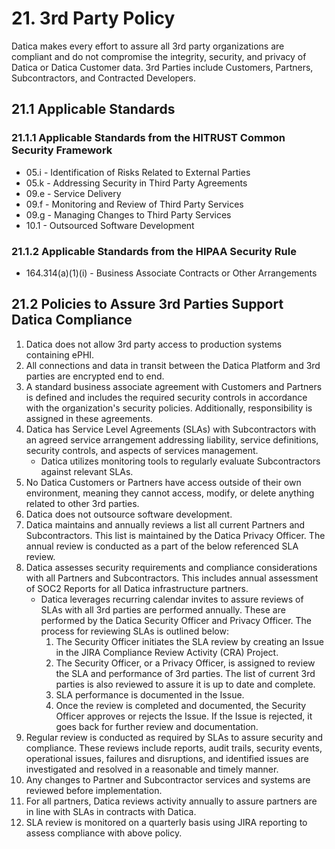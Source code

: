 # 21. 3rd Party Policy

Datica makes every effort to assure all 3rd party organizations are compliant and do not compromise the integrity, security, and privacy of Datica or Datica Customer data. 3rd Parties include Customers, Partners, Subcontractors, and Contracted Developers.

## 21.1 Applicable Standards

### 21.1.1 Applicable Standards from the HITRUST Common Security Framework

*  05.i - Identification of Risks Related to External Parties
*  05.k - Addressing Security in Third Party Agreements
*  09.e - Service Delivery
*  09.f - Monitoring and Review of Third Party Services
*  09.g - Managing Changes to Third Party Services
*  10.1 - Outsourced Software Development

### 21.1.2 Applicable Standards from the HIPAA Security Rule

* 164.314(a)(1)(i) - Business Associate Contracts or Other Arrangements

## 21.2 Policies to Assure 3rd Parties Support Datica Compliance

1. Datica does not allow 3rd party access to production systems containing ePHI.
2. All connections and data in transit between the Datica Platform and 3rd parties are encrypted end to end.
3. A standard business associate agreement with Customers and Partners is defined and includes the required security controls in accordance with the organization's security policies. Additionally, responsibility is assigned in these agreements.
4. Datica has Service Level Agreements (SLAs) with Subcontractors with an agreed service arrangement addressing liability, service definitions, security controls, and aspects of services management.
   * Datica utilizes monitoring tools to regularly evaluate Subcontractors against relevant SLAs.
5. No Datica Customers or Partners have access outside of their own environment, meaning they cannot access, modify, or delete anything related to other 3rd parties.
6. Datica does not outsource software development.
7. Datica maintains and annually reviews a list all current Partners and Subcontractors. This list is maintained by the Datica Privacy Officer. The annual review is conducted as a part of the below referenced SLA review.
8. Datica assesses security requirements and compliance considerations with all Partners and Subcontractors. This includes annual assessment of SOC2 Reports for all Datica infrastructure partners.
   * Datica leverages recurring calendar invites to assure reviews of SLAs with all 3rd parties are performed annually. These are performed by the Datica Security Officer and Privacy Officer. The process for reviewing SLAs is outlined below:
     1. The Security Officer initiates the SLA review by creating an Issue in the JIRA Compliance Review Activity (CRA) Project.
     2. The Security Officer, or a Privacy Officer, is assigned to review the SLA and performance of 3rd parties. The list of current 3rd parties is also reviewed to assure it is up to date and complete.
     3. SLA performance is documented in the Issue.
     4. Once the review is completed and documented, the Security Officer approves or rejects the Issue. If the Issue is rejected, it goes back for further review and documentation.
9. Regular review is conducted as required by SLAs to assure security and compliance. These reviews include reports, audit trails, security events, operational issues, failures and disruptions, and identified issues are investigated and resolved in a reasonable and timely manner.
10. Any changes to Partner and Subcontractor services and systems are reviewed before implementation.
11. For all partners, Datica reviews activity annually to assure partners are in line with SLAs in contracts with Datica.
12. SLA review is monitored on a quarterly basis using JIRA reporting to assess compliance with above policy.
